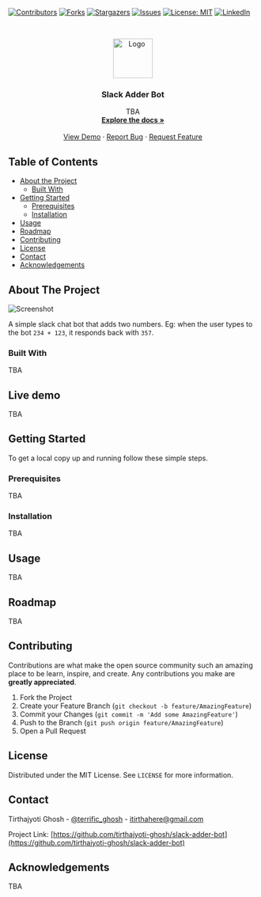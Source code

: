 <!--
*** Thanks for checking out this README Template. If you have a suggestion that would
*** make this better, please fork the repo and create a pull request or simply open
*** an issue with the tag "enhancement".
*** Thanks again! Now go create something AMAZING! :D
-->





<!-- PROJECT SHIELDS -->
<!--
*** I'm using markdown "reference style" links for readability.
*** Reference links are enclosed in brackets [ ] instead of parentheses ( ).
*** See the bottom of this document for the declaration of the reference variables
*** for contributors-url, forks-url, etc. This is an optional, concise syntax you may use.
*** https://www.markdownguide.org/basic-syntax/#reference-style-links
-->
[![Contributors][contributors-shield]][contributors-url]
[![Forks][forks-shield]][forks-url]
[![Stargazers][stars-shield]][stars-url]
[![Issues][issues-shield]][issues-url]
[![License: MIT][license-shield]][license-url]
[![LinkedIn][linkedin-shield]][linkedin-url]



<!-- PROJECT LOGO -->
<br />
<p align="center">
  <a href="https://github.com/tirthajyoti-ghosh/slack-adder-bot">
    <img src="https://user-images.githubusercontent.com/57726348/88449500-02aafb00-ce65-11ea-9a69-1bc31d6d649e.png" alt="Logo" width="80" height="80">
  </a>

  <h3 align="center">Slack Adder Bot</h3>

  <p align="center">
    TBA
    <br />
    <a href="https://github.com/tirthajyoti-ghosh/slack-adder-bot"><strong>Explore the docs »</strong></a>
    <br />
    <br />
    <a href="https://github.com/tirthajyoti-ghosh/slack-adder-bot">View Demo</a>
    ·
    <a href="https://github.com/tirthajyoti-ghosh/slack-adder-bot/issues">Report Bug</a>
    ·
    <a href="https://github.com/tirthajyoti-ghosh/slack-adder-bot/issues">Request Feature</a>
  </p>
</p>

<!-- TABLE OF CONTENTS -->
## Table of Contents

* [About the Project](#about-the-project)
  * [Built With](#built-with)
* [Getting Started](#getting-started)
  * [Prerequisites](#prerequisites)
  * [Installation](#installation)
* [Usage](#usage)
* [Roadmap](#roadmap)
* [Contributing](#contributing)
* [License](#license)
* [Contact](#contact)
* [Acknowledgements](#acknowledgements)

<!-- ABOUT THE PROJECT -->
## About The Project

![Screenshot](https://user-images.githubusercontent.com/57726348/102822841-cc67ac80-43ff-11eb-8e58-72690aeae8eb.png)

A simple slack chat bot that adds two numbers. Eg: when the user types to the bot `234 + 123`, it responds back with `357`.

### Built With

TBA

## Live demo

TBA

<!-- GETTING STARTED -->
## Getting Started

To get a local copy up and running follow these simple steps.

### Prerequisites

TBA

### Installation

TBA

<!-- USAGE EXAMPLES -->
## Usage

TBA

<!-- ROADMAP -->
## Roadmap

TBA

<!-- CONTRIBUTING -->
## Contributing

Contributions are what make the open source community such an amazing place to be learn, inspire, and create. Any contributions you make are **greatly appreciated**.

1. Fork the Project
2. Create your Feature Branch (`git checkout -b feature/AmazingFeature`)
3. Commit your Changes (`git commit -m 'Add some AmazingFeature'`)
4. Push to the Branch (`git push origin feature/AmazingFeature`)
5. Open a Pull Request

<!-- LICENSE -->
## License

Distributed under the MIT License. See `LICENSE` for more information.

<!-- CONTACT -->
## Contact

Tirthajyoti Ghosh - [@terrific_ghosh](https://twitter.com/terrific_ghosh) - itirthahere@gmail.com

Project Link: [https://github.com/tirthajyoti-ghosh/slack-adder-bot](https://github.com/tirthajyoti-ghosh/slack-adder-bot)

<!-- ACKNOWLEDGEMENTS -->
## Acknowledgements

TBA

<!-- MARKDOWN LINKS & IMAGES -->
<!-- https://www.markdownguide.org/basic-syntax/#reference-style-links -->
[contributors-shield]: https://img.shields.io/github/contributors/tirthajyoti-ghosh/weather-app.svg?style=flat-square
[contributors-url]: https://github.com/tirthajyoti-ghosh/slack-adder-bot/graphs/contributors
[forks-shield]: https://img.shields.io/github/forks/tirthajyoti-ghosh/weather-app.svg?style=flat-square
[forks-url]: https://github.com/tirthajyoti-ghosh/slack-adder-bot/network/members
[stars-shield]: https://img.shields.io/github/stars/tirthajyoti-ghosh/weather-app.svg?style=flat-square
[stars-url]: https://github.com/tirthajyoti-ghosh/slack-adder-bot/stargazers
[issues-shield]: https://img.shields.io/github/issues/tirthajyoti-ghosh/weather-app.svg?style=flat-square
[issues-url]: https://github.com/tirthajyoti-ghosh/slack-adder-bot/issues
[license-shield]: https://img.shields.io/badge/License-MIT-yellow.svg
[license-url]: https://github.com/tirthajyoti-ghosh/slack-adder-bot/blob/development/LICENSE
[linkedin-shield]: https://img.shields.io/badge/-LinkedIn-black.svg?style=flat-square&logo=linkedin&colorB=555
[linkedin-url]: https://www.linkedin.com/in/tirthajyoti-ghosh/
